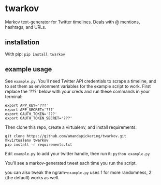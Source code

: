 # twarkov
Markov text-generator for Twitter timelines. Deals with @ mentions, hashtags, and URLs.

## installation
With pip:
```pip install twarkov```

## example usage
See ```example.py```. You'll need Twitter API credentials to scrape a timeline, and to set them as environment variables for the example script to work. First replace the '???' below with your creds and run these commands in your terminal:

```
export APP_KEY='???'
export APP_SECRET='???'
export OAUTH_TOKEN='???'
export OAUTH_TOKEN_SECRET='???'
```

Then clone this repo, create a virtualenv, and install requirements:
```
git clone https://github.com/amandapickering/twarkov.git
mkvirtualenv twarkov
pip install -r requirements.txt
```

Edit ```example.py``` to add your twitter handle, then run it:
```python example.py```

You'll see a markov-generated tweet each time you run the script.

you can also tweak the ngram–```example.py``` uses 1 for more randomness, 2 (the default) works as well.
